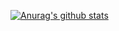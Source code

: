 [![Anurag's github stats](https://github-readme-stats.vercel.app/api?username=danyadev&count_private=true&show_icons=true&theme=dark)](https://github.com/anuraghazra/github-readme-stats)
